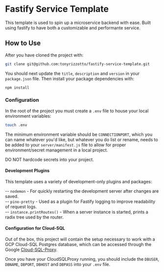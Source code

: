 # Fastify Service Template

This template is used to spin up a microservice backend with ease. Built using fastify to have both a customizable and performante service.

## How to Use

After you have cloned the project with:

```bash
git clone git@github.com:tonyrizzotto/fastify-service-template.git
```

You should next update the `title`, `description` and `version` in your `package.json` file. Then install your package dependencies with:

```bash
npm install
```

### Configuration

In the root of the project you must create a `.env` file to house your local environment variables:

```bash
touch .env
```

The minimum environment variable should be `CONNECTIONPORT`, which you can name whatever you'd like, but whatever you do list or rename, needs to be added to your `server/manifest.js` file to allow for proper environment/secret management in a local project.

DO NOT hardcode secrets into your project.

#### Development Plugins

This template uses a variety of development-only plugins and packages:

-- `nodemon` - For quickly restarting the development server after changes are saved.<br>
-- `pino-pretty` - Used as a plugin for Fastify logging to improve readability of request logs.<br>
-- `instance.printRoutes()` - When a server instance is started, prints a radix tree used by the router.<br>

#### Configuration for Cloud-SQL

Out of the box, this project will contain the setup necessary to work with a GCP Cloud-SQL Postgres database, which can be accessed through the Google [Cloud-SQL-Proxy](https://cloud.google.com/sql/docs/mysql/sql-proxy).

Once you have your CloudSQLProxy running, you should include the `DBUSER`, `DBNAME`, `DBPORT`, `DBHOST` and `DBPASS` into your `.env` file.
